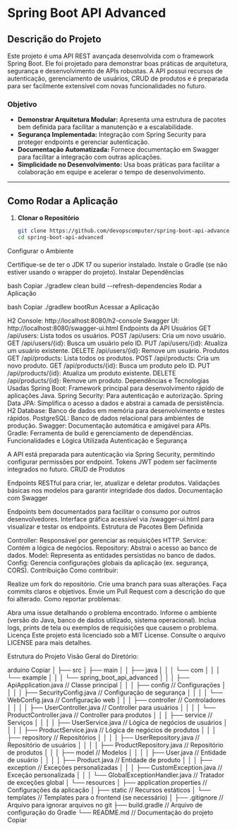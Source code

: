 # Spring Boot API Advanced

## Descrição do Projeto

Este projeto é uma API REST avançada desenvolvida com o framework Spring Boot. Ele foi projetado para demonstrar boas práticas de arquitetura, segurança e desenvolvimento de APIs robustas. A API possui recursos de autenticação, gerenciamento de usuários, CRUD de produtos e é preparada para ser facilmente extensível com novas funcionalidades no futuro.

### Objetivo

- **Demonstrar Arquitetura Modular:** Apresenta uma estrutura de pacotes bem definida para facilitar a manutenção e a escalabilidade.
- **Segurança Implementada:** Integração com Spring Security para proteger endpoints e gerenciar autenticação.
- **Documentação Automatizada:** Fornece documentação em Swagger para facilitar a integração com outras aplicações.
- **Simplicidade no Desenvolvimento:** Usa boas práticas para facilitar a colaboração em equipe e acelerar o tempo de desenvolvimento.

---

## Como Rodar a Aplicação

1. **Clonar o Repositório**
   ```bash
   git clone https://github.com/devopscomputer/spring-boot-api-advanced.git
   cd spring-boot-api-advanced
Configurar o Ambiente

Certifique-se de ter o JDK 17 ou superior instalado.
Instale o Gradle (se não estiver usando o wrapper do projeto).
Instalar Dependências

bash
Copiar
./gradlew clean build --refresh-dependencies
Rodar a Aplicação

bash
Copiar
./gradlew bootRun
Acessar a Aplicação

H2 Console: http://localhost:8080/h2-console
Swagger UI: http://localhost:8080/swagger-ui.html
Endpoints da API
Usuários
GET /api/users: Lista todos os usuários.
POST /api/users: Cria um novo usuário.
GET /api/users/{id}: Busca um usuário pelo ID.
PUT /api/users/{id}: Atualiza um usuário existente.
DELETE /api/users/{id}: Remove um usuário.
Produtos
GET /api/products: Lista todos os produtos.
POST /api/products: Cria um novo produto.
GET /api/products/{id}: Busca um produto pelo ID.
PUT /api/products/{id}: Atualiza um produto existente.
DELETE /api/products/{id}: Remove um produto.
Dependências e Tecnologias Usadas
Spring Boot: Framework principal para desenvolvimento rápido de aplicações Java.
Spring Security: Para autenticação e autorização.
Spring Data JPA: Simplifica o acesso a dados e abstrai a camada de persistência.
H2 Database: Banco de dados em memória para desenvolvimento e testes rápidos.
PostgreSQL: Banco de dados relacional para ambientes de produção.
Swagger: Documentação automática e amigável para APIs.
Gradle: Ferramenta de build e gerenciamento de dependências.
Funcionalidades e Lógica Utilizada
Autenticação e Segurança

A API está preparada para autenticação via Spring Security, permitindo configurar permissões por endpoint.
Tokens JWT podem ser facilmente integrados no futuro.
CRUD de Produtos

Endpoints RESTful para criar, ler, atualizar e deletar produtos.
Validações básicas nos modelos para garantir integridade dos dados.
Documentação com Swagger

Endpoints bem documentados para facilitar o consumo por outros desenvolvedores.
Interface gráfica acessível via /swagger-ui.html para visualizar e testar os endpoints.
Estrutura de Pacotes Bem Definida

Controller: Responsável por gerenciar as requisições HTTP.
Service: Contém a lógica de negócios.
Repository: Abstrai o acesso ao banco de dados.
Model: Representa as entidades persistidas no banco de dados.
Config: Gerencia configurações globais da aplicação (ex. segurança, CORS).
Contribuição
Como contribuir:

Realize um fork do repositório.
Crie uma branch para suas alterações.
Faça commits claros e objetivos.
Envie um Pull Request com a descrição do que foi alterado.
Como reportar problemas:

Abra uma issue detalhando o problema encontrado.
Informe o ambiente (versão do Java, banco de dados utilizado, sistema operacional).
Inclua logs, prints de tela ou exemplos de requisições que causem o problema.
Licença
Este projeto está licenciado sob a MIT License. Consulte o arquivo LICENSE para mais detalhes.

Estrutura do Projeto
Visão Geral do Diretório:

arduino
Copiar
│
├── src
│   ├── main
│   │   ├── java
│   │   │   └── com
│   │   │       └── example
│   │   │           └── spring_boot_api_advanced
│   │   │               ├── ApiApplication.java              // Classe principal
│   │   │               ├── config                          // Configurações
│   │   │               │   ├── SecurityConfig.java        // Configuração de segurança
│   │   │               │   └── WebConfig.java             // Configuração web
│   │   │               ├── controller                      // Controladores
│   │   │               │   ├── UserController.java        // Controller para usuários
│   │   │               │   └── ProductController.java     // Controller para produtos
│   │   │               ├── service                         // Serviços
│   │   │               │   ├── UserService.java           // Lógica de negócios de usuários
│   │   │               │   ├── ProductService.java        // Lógica de negócios de produtos
│   │   │               ├── repository                      // Repositórios
│   │   │               │   ├── UserRepository.java        // Repositório de usuários
│   │   │               │   ├── ProductRepository.java     // Repositório de produtos
│   │   │               ├── model                           // Modelos
│   │   │               │   ├── User.java                   // Entidade de usuário
│   │   │               │   ├── Product.java                // Entidade de produto
│   │   │               ├── exception                       // Exceções personalizadas
│   │   │                   ├── CustomException.java         // Exceção personalizada
│   │   │                   └── GlobalExceptionHandler.java   // Tratador de exceções global
│   └── resources
│       ├── application.properties                       // Configurações da aplicação
│       ├── static                                        // Recursos estáticos
│       └── templates                                     // Templates para o frontend (se necessário)
│
├── .gitignore                                             // Arquivo para ignorar arquivos no git
├── build.gradle                                          // Arquivo de configuração do Gradle
└── README.md                                             // Documentação do projeto
Copiar
